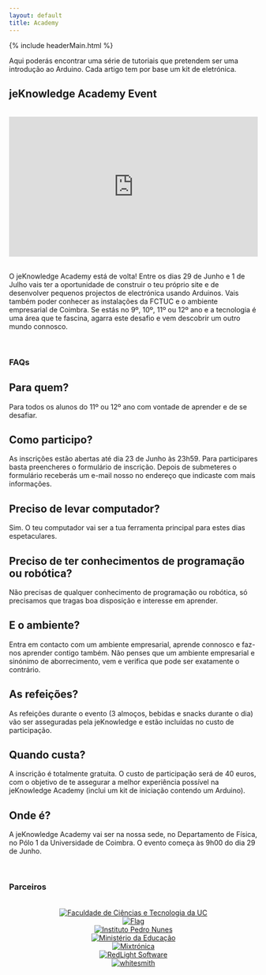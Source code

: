 ```yaml
---
layout: default
title: Academy
---
```


<section id="header">

  {% include headerMain.html %}

  <section id="about">
  <div class="width">
   <!-- <h4>Quem somos</h4> -->
    <!--<span class="subhead">NOSSA HISTÓRIA</span>-->
    <p>
    Aqui poderás encontrar uma série de tutoriais que pretendem ser uma introdução ao Arduino. Cada artigo tem por base um kit de eletrónica.
    </p>
  </div>
</section>

</section>

<section id="article">
<h1>jeKnowledge Academy Event</h1>
<br>
<div id="home">
<article>
<!-- Video ************************ -->
<style>.embed-container { position: relative; padding-bottom: 56.25%; height: 0; overflow: hidden; max-width: 100%; } .embed-container iframe, .embed-container object, .embed-container embed { position: absolute; top: 0; left: 0; width: 100%; height: 100%; }</style><div class='embed-container'><iframe src='https://player.vimeo.com/video/141088550' frameborder='0' webkitAllowFullScreen mozallowfullscreen allowFullScreen></iframe></div>
<br>
<p>
  O jeKnowledge Academy está de volta! Entre os dias 29 de Junho e 1 de Julho vais ter a oportunidade de construir o teu próprio site e de desenvolver pequenos projectos de electrónica usando Arduinos. Vais também poder conhecer as instalações da FCTUC e o ambiente empresarial de Coimbra. Se estás no 9º, 10º, 11º ou 12º ano e a tecnologia é uma área que te fascina, agarra este desafio e vem descobrir um outro mundo connosco.
</p>
<p><br></p>

<!-- FAQs ************************/ -->
<h1 class="colorBlue">FAQs</h1>
<h2>Para quem?</h2>
<p>
  Para todos os alunos do 11º ou 12º ano com vontade de aprender e de se desafiar.
</p>

<h2>Como participo?</h2>
<p>
  As inscrições estão abertas até dia 23 de Junho às 23h59. Para participares basta preencheres o formulário de inscrição. Depois de submeteres o formulário receberás um e-mail nosso no endereço que indicaste com mais informações.
</p>

<h2>Preciso de levar computador?</h2>
<p>
  Sim. O teu computador vai ser a tua ferramenta principal para estes dias espetaculares.
</p>

<h2>Preciso de ter conhecimentos de programação ou robótica?</h2>
<p>
  Não precisas de qualquer conhecimento de programação ou robótica, só precisamos que tragas boa disposição e interesse em aprender.
</p>

<h2>E o ambiente?</h2>
<p>
  Entra em contacto com um ambiente empresarial, aprende connosco e faz-nos aprender contigo também. Não penses que um ambiente empresarial e sinónimo de aborrecimento, vem e verifica que pode ser exatamente o contrário.
</p>

<h2>As refeições?</h2>
<p>
  As refeições durante o evento (3 almoços, bebidas e snacks durante o dia) vão ser asseguradas pela jeKnowledge e estão incluídas no custo de participação.
</p>

<h2>Quando custa?</h2>
<p>
  A inscrição é totalmente gratuita. O custo de participação será de 40 euros, com o objetivo de te assegurar a melhor experiência possível na jeKnowledge Academy (inclui um kit de iniciação contendo um Arduino).
</p>

<h2>Onde é?</h2>
<p>
  A jeKnowledge Academy vai ser na nossa sede, no Departamento de Física, no Pólo 1 da Universidade de Coimbra. O evento começa às 9h00 do dia 29 de Junho.
</p>

<p><br></p>
<!-- Parceiros ************************ -->
<h1 class="colorBlue">Parceiros</h1>
<br>

<div class="logos-container" style="text-align:center">
<section class="partner-logo">
  <a href="http://www.uc.pt/fctuc" target="_blank"><img src="{{ site.baseurl }}/img/jkapoio1.png?raw=true" alt="Faculdade de Ciências e Tecnologia da UC">
  </a>
</section>
<section class="partner-logo">
  <a href="http://www.flag.pt" target="_blank"><img src="{{ site.baseurl }}/img/jkapoio2.png?raw=true" alt="Flag">
  </a>
</section>
<section class="partner-logo">
  <a href="http://www.ipn.pt" target="_blank"><img src="{{ site.baseurl }}/img/jkapoio3.png?raw=true" alt="Instituto Pedro Nunes">
  </a>
</section>
<section class="partner-logo">
  <a href="http://www.portugal.gov.pt/pt/os-ministerios/ministerio-da-educacao-e-ciencia.aspx" target="_blank"><img src="{{ site.baseurl }}/img/jkapoio4.jpg?raw=true" alt="Ministério da Educação">
  </a>
</section>
<section class="partner-logo">
  <a href="http://www.mixtronica.com" target="_blank"><img src="{{ site.baseurl }}/img/jkapoio5.png?raw=true" alt="Mixtrónica">
  </a>
</section>
<section class="partner-logo">
  <a href="http://www.weareredlight.com/" target="_blank"><img src="{{ site.baseurl }}/img/jkapoio6.jpg?raw=true" alt="RedLight Software">
  </a>
</section>
<section class="partner-logo">
  <a href="http://www.whitesmith.co" target="_blank"><img src="{{ site.baseurl }}/img/jkapoio7.png?raw=true" alt="whitesmith">
  </a>
</section>
</div>
<p><br></p>

</article>
